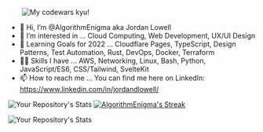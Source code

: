&emsp;&emsp;![My codewars kyu!](https://www.codewars.com/users/AlgorithmEnigma/badges/micro)


- 👋 Hi, I’m @AlgorithmEnigma aka Jordan Lowell
- 👀 I’m interested in ... Cloud Computing, Web Development, UX/UI Design
- 🌱 Learning Goals for 2022 ... Cloudflare Pages, TypeScript, Design Patterns, Test Automation, Rust, DevOps, Docker, Terraform
- 🤹🏽 Skills I have ... AWS, Networking, Linux, Bash, Python, JavaScript/ES6, CSS/Tailwind, SvelteKit  
- 📫 How to reach me ... You can find me here on LinkedIn: https://www.linkedin.com/in/jordandlowell/

![Your Repository's Stats](https://github-readme-stats.vercel.app/api?username=AlgorithmEnigma&show_icons=true&&count_private=true&theme=tokyonight)
[![AlgorithmEnigma's Streak](https://github-readme-streak-stats.herokuapp.com/?user=AlgorithmEnigma&theme=tokyonight)](https://github.com/AlgorithmEnigma/github-readme-streak-stats)

![Your Repository's Stats](https://github-readme-stats.vercel.app/api/top-langs/?username=AlgorithmEnigma&theme=tokyonight&layout=compact)

<!---
AlgorithmEnigma/AlgorithmEnigma is a ✨ special ✨ repository because its `README.md` (this file) appears on your GitHub profile.
You can click the Preview link to take a look at your changes.
--->
